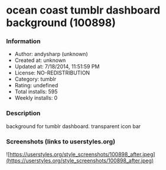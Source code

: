 # ocean coast tumblr dashboard background (100898)

### Information
- Author: andysharp (unknown)
- Created at: unknown
- Updated at: 7/18/2014, 11:51:59 PM
- License: NO-REDISTRIBUTION
- Category: tumblr
- Rating: undefined
- Total installs: 595
- Weekly installs: 0


### Description
background for tumblr dashboard. transparent icon bar


### Screenshots (links to userstyles.org)
![https://userstyles.org/style_screenshots/100898_after.jpeg](https://userstyles.org/style_screenshots/100898_after.jpeg)


